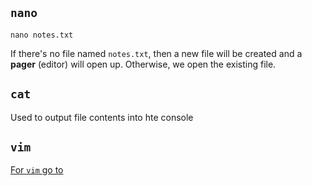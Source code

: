 ## `nano`

`nano notes.txt`

If there's no file named `notes.txt`, then a new file will be created and a **pager** (editor) will open up. Otherwise, we open the existing file.

## `cat`

Used to output file contents into hte console

## `vim`

[For `vim` go to](./../Vim.md) 